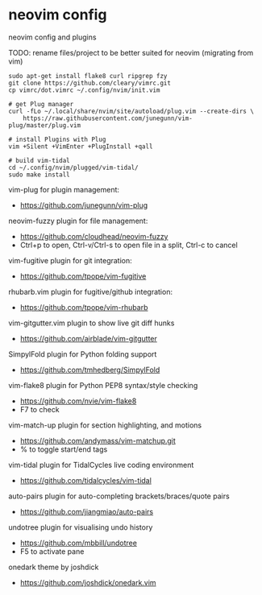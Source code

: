 neovim config
=====

neovim config and plugins

TODO: rename files/project to be better suited for neovim (migrating from vim)

````
sudo apt-get install flake8 curl ripgrep fzy
git clone https://github.com/cleary/vimrc.git
cp vimrc/dot.vimrc ~/.config/nvim/init.vim

# get Plug manager
curl -fLo ~/.local/share/nvim/site/autoload/plug.vim --create-dirs \
    https://raw.githubusercontent.com/junegunn/vim-plug/master/plug.vim

# install Plugins with Plug
vim +Silent +VimEnter +PlugInstall +qall

# build vim-tidal
cd ~/.config/nvim/plugged/vim-tidal/
sudo make install
````

vim-plug for plugin management:
  - https://github.com/junegunn/vim-plug

neovim-fuzzy plugin for file management:
  - https://github.com/cloudhead/neovim-fuzzy
  - Ctrl+p to open, Ctrl-v/Ctrl-s to open file in a split, Ctrl-c to cancel

vim-fugitive plugin for git integration:
  - https://github.com/tpope/vim-fugitive

rhubarb.vim plugin for fugitive/github integration:
  - https://github.com/tpope/vim-rhubarb

vim-gitgutter.vim plugin to show live git diff hunks
  - https://github.com/airblade/vim-gitgutter

SimpylFold plugin for Python folding support
  - https://github.com/tmhedberg/SimpylFold

vim-flake8 plugin for Python PEP8 syntax/style checking
  - https://github.com/nvie/vim-flake8
  - F7 to check

vim-match-up plugin for section highlighting, and motions
  - https://github.com/andymass/vim-matchup.git
  - % to toggle start/end tags

vim-tidal plugin for TidalCycles live coding environment
  - https://github.com/tidalcycles/vim-tidal
  
auto-pairs plugin for auto-completing brackets/braces/quote pairs
  - https://github.com/jiangmiao/auto-pairs

undotree plugin for visualising undo history
  - https://github.com/mbbill/undotree
  - F5 to activate pane

onedark theme by joshdick
  - https://github.com/joshdick/onedark.vim
